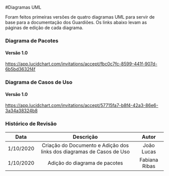 #Diagramas UML

Foram feitos primeiras versões de quatro diagramas UML para servir de base para a documentação dos Guardiões. Os links abaixo levam as páginas de edição de cada diagrama.

### Diagrama de Pacotes

#### Versão 1.0

<https://app.lucidchart.com/invitations/accept/fbc0c7fc-8599-441f-907d-6b5bd3632f4f>

### Diagrama de Casos de Uso

#### Versão 1.0

<https://app.lucidchart.com/invitations/accept/57715fa7-b8f4-42a3-86e6-3a34a38324b8>



### Histórico de Revisão

| Data | Descrição | Autor |
|:-:|:-:|:-:|
|1/10/2020| Criação do Documento e Adição dos links dos diagramas de Casos de Uso| João Lucas |
|1/10/2020| Adição do diagrama de pacotes | Fabiana Ribas |
